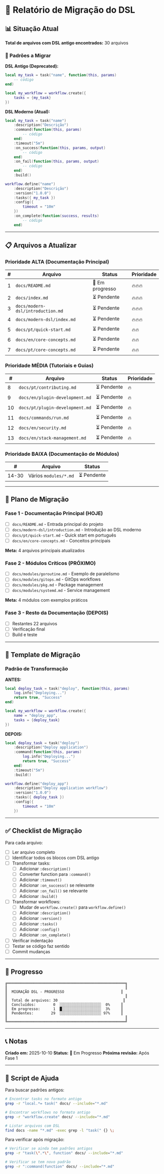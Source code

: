 # 🔄 Relatório de Migração do DSL

## 📊 Situação Atual

**Total de arquivos com DSL antigo encontrados:** 30 arquivos

### 🎯 Padrões a Migrar

**DSL Antigo (Deprecated):**
```lua
local my_task = task("name", function(this, params)
    -- código
end)

local my_workflow = workflow.create({
    tasks = {my_task}
})
```

**DSL Moderno (Atual):**
```lua
local my_task = task("name")
    :description("Descrição")
    :command(function(this, params)
        -- código
    end)
    :timeout("5m")
    :on_success(function(this, params, output)
        -- código
    end)
    :on_fail(function(this, params, output)
        -- código
    end)
    :build()

workflow.define("name")
    :description("Descrição")
    :version("1.0.0")
    :tasks({ my_task })
    :config({
        timeout = "10m"
    })
    :on_complete(function(success, results)
        -- código
    end)
```

---

## 📋 Arquivos a Atualizar

### Prioridade ALTA (Documentação Principal)

| # | Arquivo | Status | Prioridade |
|---|---------|--------|------------|
| 1 | `docs/README.md` | 🔄 Em progresso | 🔥🔥🔥 |
| 2 | `docs/index.md` | ⏳ Pendente | 🔥🔥🔥 |
| 3 | `docs/modern-dsl/introduction.md` | ⏳ Pendente | 🔥🔥🔥 |
| 4 | `docs/modern-dsl/index.md` | ⏳ Pendente | 🔥🔥🔥 |
| 5 | `docs/pt/quick-start.md` | ⏳ Pendente | 🔥🔥 |
| 6 | `docs/en/core-concepts.md` | ⏳ Pendente | 🔥🔥 |
| 7 | `docs/pt/core-concepts.md` | ⏳ Pendente | 🔥🔥 |

### Prioridade MÉDIA (Tutoriais e Guias)

| # | Arquivo | Status | Prioridade |
|---|---------|--------|------------|
| 8 | `docs/pt/contributing.md` | ⏳ Pendente | 🔥 |
| 9 | `docs/en/plugin-development.md` | ⏳ Pendente | 🔥 |
| 10 | `docs/pt/plugin-development.md` | ⏳ Pendente | 🔥 |
| 11 | `docs/commands/run.md` | ⏳ Pendente | 🔥 |
| 12 | `docs/en/security.md` | ⏳ Pendente | 🔥 |
| 13 | `docs/en/stack-management.md` | ⏳ Pendente | 🔥 |

### Prioridade BAIXA (Documentação de Módulos)

| # | Arquivo | Status |
|---|---------|--------|
| 14-30 | Vários `modules/*.md` | ⏳ Pendente |

---

## 🚀 Plano de Migração

### Fase 1 - Documentação Principal (HOJE)
- [ ] `docs/README.md` - Entrada principal do projeto
- [ ] `docs/modern-dsl/introduction.md` - Introdução ao DSL moderno
- [ ] `docs/pt/quick-start.md` - Quick start em português
- [ ] `docs/en/core-concepts.md` - Conceitos principais

**Meta:** 4 arquivos principais atualizados

### Fase 2 - Módulos Críticos (PRÓXIMO)
- [ ] `docs/modules/goroutine.md` - Exemplo de paralelismo
- [ ] `docs/modules/gitops.md` - GitOps workflows
- [ ] `docs/modules/pkg.md` - Package management
- [ ] `docs/modules/systemd.md` - Service management

**Meta:** 4 módulos com exemplos práticos

### Fase 3 - Resto da Documentação (DEPOIS)
- [ ] Restantes 22 arquivos
- [ ] Verificação final
- [ ] Build e teste

---

## 📝 Template de Migração

### Padrão de Transformação

**ANTES:**
```lua
local deploy_task = task("deploy", function(this, params)
    log.info("Deploying...")
    return true, "Success"
end)

local my_workflow = workflow.create({
    name = "deploy_app",
    tasks = {deploy_task}
})
```

**DEPOIS:**
```lua
local deploy_task = task("deploy")
    :description("Deploy application")
    :command(function(this, params)
        log.info("Deploying...")
        return true, "Success"
    end)
    :timeout("5m")
    :build()

workflow.define("deploy_app")
    :description("Deploy application workflow")
    :version("1.0.0")
    :tasks({ deploy_task })
    :config({
        timeout = "10m"
    })
```

---

## ✅ Checklist de Migração

Para cada arquivo:

- [ ] Ler arquivo completo
- [ ] Identificar todos os blocos com DSL antigo
- [ ] Transformar tasks:
  - [ ] Adicionar `:description()`
  - [ ] Converter function para `:command()`
  - [ ] Adicionar `:timeout()`
  - [ ] Adicionar `:on_success()` se relevante
  - [ ] Adicionar `:on_fail()` se relevante
  - [ ] Adicionar `:build()`
- [ ] Transformar workflows:
  - [ ] Mudar de `workflow.create()` para `workflow.define()`
  - [ ] Adicionar `:description()`
  - [ ] Adicionar `:version()`
  - [ ] Adicionar `:tasks()`
  - [ ] Adicionar `:config()`
  - [ ] Adicionar `:on_complete()`
- [ ] Verificar indentação
- [ ] Testar se código faz sentido
- [ ] Commit mudanças

---

## 🎯 Progresso

```
╔══════════════════════════════════════════════════════╗
║                                                      ║
║  MIGRAÇÃO DSL - PROGRESSO                          ║
║                                                      ║
║  Total de arquivos: 30                              ║
║  Concluídos:        0  ░░░░░░░░░░░░░░░░░░░  0%     ║
║  Em progresso:      1  █░░░░░░░░░░░░░░░░░░  3%     ║
║  Pendentes:        29  ░░░░░░░░░░░░░░░░░░░ 97%     ║
║                                                      ║
╚══════════════════════════════════════════════════════╝
```

---

## 📞 Notas

**Criado em:** 2025-10-10
**Status:** 🔄 Em Progresso
**Próxima revisão:** Após Fase 1

---

## 🔧 Script de Ajuda

Para buscar padrões antigos:
```bash
# Encontrar tasks no formato antigo
grep -r "local.*= task(" docs/ --include="*.md"

# Encontrar workflows no formato antigo
grep -r "workflow.create" docs/ --include="*.md"

# Listar arquivos com DSL
find docs -name "*.md" -exec grep -l "task(" {} \;
```

Para verificar após migração:
```bash
# Verificar se ainda tem padrões antigos
grep -r "task(\".*\", function" docs/ --include="*.md"

# Verificar se tem novo padrão
grep -r ":command(function" docs/ --include="*.md"
```

